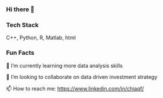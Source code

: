 ### Hi there 👋

### Tech Stack
C++, Python, R, Matlab, html

### Fun Facts
🌱 I’m currently learning more data analysis skills

👯 I’m looking to collaborate on data driven investment strategy

📫 How to reach me: https://www.linkedin.com/in/chiaqf/
<!--
**chiaqf/chiaqf** is a ✨ _special_ ✨ repository because its `README.md` (this file) appears on your GitHub profile.

Here are some ideas to get you started:

- 🔭 I’m currently working on ...
- 🌱 I’m currently learning ...
- 👯 I’m looking to collaborate on ...
- 🤔 I’m looking for help with ...
- 💬 Ask me about ...
- 📫 How to reach me: ...
- 😄 Pronouns: ...
- ⚡ Fun fact: ...
-->
